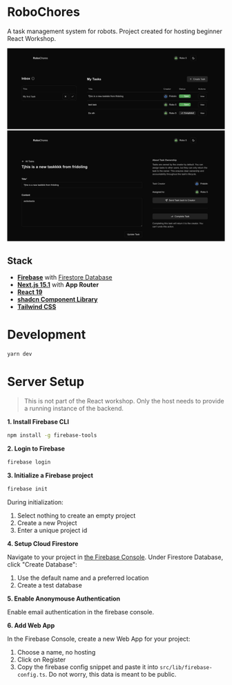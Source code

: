 # RoboChores

A task management system for robots. Project created for hosting beginner React Workshop.

![Preview](preview-0.png)
![Preview](preview-1.png)

## **Stack**

- [**Firebase**](https://firebase.google.com/) with [Firestore Database](https://firebase.google.com/products/firestore)
- [**Next.js 15.1**](https://nextjs.org/docs) with **App Router**
- [**React 19**](https://react.dev/)
- [**shadcn Component Library**](https://ui.shadcn.com/)
- [**Tailwind CSS**](https://tailwindcss.com/)

# Development

```bash
yarn dev
```

# Server Setup

> This is not part of the React workshop. Only the host needs to provide a running instance of the backend.

**1. Install Firebase CLI**

```bash
npm install -g firebase-tools
```

**2. Login to Firebase**

```bash
firebase login
```

**3. Initialize a Firebase project**

```bash
firebase init
```

During initialization:

1. Select nothing to create an empty project
1. Create a new Project
1. Enter a unique project id

**4. Setup Cloud Firestore**

Navigate to your project in [the Firebase Console](https://console.firebase.google.com/). Under Firestore Database, click "Create Database":

1. Use the default name and a preferred location
1. Create a test database

**5. Enable Anonymouse Authentication**

Enable email authentication in the firebase console.

**6. Add Web App**

In the Firebase Console, create a new Web App for your project:

1. Choose a name, no hosting
1. Click on Register
1. Copy the firebase config snippet and paste it into `src/lib/firebase-config.ts`. Do not worry, this data is meant to be public.
